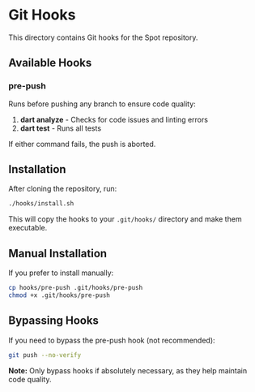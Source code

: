 # Git Hooks

This directory contains Git hooks for the Spot repository.

## Available Hooks

### pre-push

Runs before pushing any branch to ensure code quality:

1. **dart analyze** - Checks for code issues and linting errors
2. **dart test** - Runs all tests

If either command fails, the push is aborted.

## Installation

After cloning the repository, run:

```bash
./hooks/install.sh
```

This will copy the hooks to your `.git/hooks/` directory and make them executable.

## Manual Installation

If you prefer to install manually:

```bash
cp hooks/pre-push .git/hooks/pre-push
chmod +x .git/hooks/pre-push
```

## Bypassing Hooks

If you need to bypass the pre-push hook (not recommended):

```bash
git push --no-verify
```

**Note:** Only bypass hooks if absolutely necessary, as they help maintain code quality.
